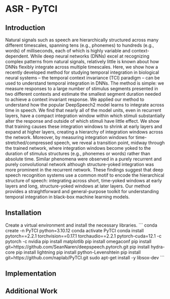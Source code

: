 # ASR - PyTCI
<hline>

## Introduction
<hline>
Natural signals such as speech are hierarchically structured across many different timescales, spanning tens (e.g., phonemes) to hundreds (e.g., words) of milliseconds, each of which is highly variable and context-dependent. While deep neural networks (DNNs) excel at recognizing complex patterns from natural signals, relatively little is known about how DNNs flexibly integrate across multiple timescales. Here, we show how a recently developed method for studying temporal integration in biological neural systems – the temporal context invariance (TCI) paradigm – can be used to understand temporal integration in DNNs. The method is simple: we measure responses to a large number of stimulus segments presented in two different contexts and estimate the smallest segment duration needed to achieve a context invariant response. We applied our method to understand how the popular DeepSpeech2 model learns to integrate across time in speech. We find that nearly all of the model units, even in recurrent layers, have a compact integration window within which stimuli substantially alter the response and outside of which stimuli have little effect. We show that training causes these integration windows to shrink at early layers and expand at higher layers, creating a hierarchy of integration windows across the network. Moreover, by measuring integration windows for time-stretched/compressed speech, we reveal a transition point, midway through the trained network, where integration windows become yoked to the duration of stimulus structures (e.g., phonemes or words) rather than absolute time. Similar phenomena were observed in a purely recurrent and purely convolutional network although structure-yoked integration was more prominent in the recurrent network. These findings suggest that deep speech recognition systems use a common motif to encode the hierarchical structure of speech: integrating across short, time-yoked windows at early layers and long, structure-yoked windows at later layers. Our method provides a straightforward and general-purpose toolkit for understanding temporal integration in black-box machine learning models.

## Installation
<hline>
Create a virtual environment and install the necessary libraries.
```
conda create -n PyTCI python=3.10.12
conda activate PyTCI
conda install pytorch==2.2.1 torchvision==0.17.1 torchaudio==2.2.1 pytorch-cuda=12.1 -c pytorch -c nvidia
pip install matplotlib
pip install omegaconf
pip install git+https://github.com/SeanNaren/deepspeech.pytorch.git
pip install hydra-core
pip install lightning
pip install python-Levenshtein
pip install git+https://github.com/naplab/PyTCI.git
sudo apt-get install -y libsox-dev
```








## Implementation
<hline>
  
## Additional Work
<hline>
